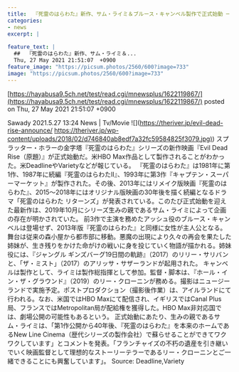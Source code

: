 ```yaml
---
title:  『死霊のはらわた』新作、サム・ライミ＆ブルース・キャンベル製作で正式始動 ─ 疎遠だった姉妹、悪魔と命がけバトル  
categories:
- news
excerpt: |
  
feature_text: |
  ##  『死霊のはらわた』新作、サム・ライミ＆...
  Thu, 27 May 2021 21:51:07  +0900
feature_image: "https://picsum.photos/2560/600?image=733"
image: "https://picsum.photos/2560/600?image=733"
---
```


[https://hayabusa9.5ch.net/test/read.cgi/mnewsplus/1622119867/](https://hayabusa9.5ch.net/test/read.cgi/mnewsplus/1622119867/)
posted on Thu, 27 May 2021 21:51:07  +0900

<!--more-->

Sawady 2021.5.27 13:24 News | Tv/Movie ![](https://theriver.jp/evil-dead-rise-announce/ [https://theriver.jp/wp-content/uploads/2018/02/d746840ab8edf7a32fc59584825f3079.jpg)](https://theriver.jp/wp-content/uploads/2018/02/d746840ab8edf7a32fc59584825f3079.jpg)) スプラッター・ホラーの金字塔『死霊のはらわた』シリーズの新作映画『Evil Dead Rise（原題）』が正式始動だ。米HBO Max作品として製作されることがわかった。米DeadlineやVarietyなどが報じている。 『死霊のはらわた』は1981年に第1作、1987年に続編『死霊のはらわたII』、1993年に第3作『キャプテン・スーパーマーケット』が製作された。その後、2013年にはリメイク版映画『死霊のはらわた』、2015〜2018年にはオリジナル版映画の30年後を描く続編となるドラマ「死霊のはらわた リターンズ」が発表されている。このたび正式始動を迎えた最新作は、2019年10月にシリーズ生みの親であるサム・ライミによって企画の存在が明かされていた。 前3作で主演を務めたアッシュ役のブルース・キャンベルは登場せず、2013年版『死霊のはらわた』と同様に女性が主人公となる。舞台は従来の森小屋から都市部に移動。悪魔の出現により久々の再会を果たした姉妹が、生き残りをかけた命がけの戦いに身を投じていく物語が描かれる。姉妹役には、『ジャングル ギンズバーグ19日間の軌跡』（2017）のリリー・サリバンと、「ザ・ミスト」（2017）のアリッサ・サザーランドが起用された。 キャンベルは製作として、ライミは製作総指揮として参加。監督・脚本は、『ホール・イン・ザ・グラウンド』（2019）のリー・クローニンが務める。撮影はニュージーランドで実施予定。ポストプロダクション（撮影後作業）は、アイルランドにて行われる。なお、米国ではHBO Maxにて配信され、イギリスではCanal Plus局、フランスではMetropolitan局が配給権を獲得した。HBO Max非対応国では、劇場公開の可能性もあるという。 正式始動にあたり、生みの親であるサム・ライミは、「第1作公開から40年後、『死霊のはらわた』を本来のホームであるNew Line Cinema（歴代シリーズの製作会社）で蘇らせることができてワクワクしています」とコメントを発表。「フランチャイズの不朽の遺産を引き継いでいく映画監督として理想的なストーリーテラーであるリー・クローニンとご一緒できることにも興奮しています」。 Source: Deadline,Variety

